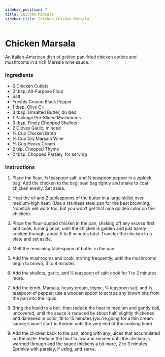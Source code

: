 ```yaml
---
sidebar_position: 7
title: Chicken Marsala
sidebar_title: Chicken Chicken Marsala
---
```


# Chicken Marsala
An Italian-American dish of golden pan-fried chicken cutlets and mushrooms in a rich Marsala wine sauce.

### Ingredients
- 6 Chicken Cutlets
- 3 tbsp. All-Purpose Flour
- Salt
- Freshly Ground Black Pepper
- 1 tbsp. Olive Oil
- 3 tbsp. Unsalted Butter, divided
- 1 Package Pre-Sliced Mushrooms
- 3 tbsp. Finely Chopped Shallots
- 2 Cloves Garlic, minced
- ⅔ Cup Chicken Broth
- ⅔ Cup Dry Marsala Wine
- ⅔ Cup Heavy Cream
- 2 tsp. Chopped Thyme
- 2 tbsp. Chopped Parsley, for serving

### Instructions
1. Place the flour, ¾ teaspoon salt, and ¼ teaspoon pepper in a ziplock bag. Add the chicken to the bag; seal bag tightly and shake to coat chicken evenly. Set aside.

2. Heat the oil and 2 tablespoons of the butter in a large skillet over medium-high heat. (Use a stainless steel pan for the best browning. Nonstick will work too, but you won’t get that nice golden color on the chicken).

3. Place the flour-dusted chicken in the pan, shaking off any excess first, and cook, turning once, until the chicken is golden and just barely cooked through, about 5 to 6 minutes total. Transfer the chicken to a plate and set aside.

4. Melt the remaining tablespoon of butter in the pan. 

5. Add the mushrooms and cook, stirring frequently, until the mushrooms begin to brown, 3 to 4 minutes.

6. Add the shallots, garlic, and ¼ teaspoon of salt; cook for 1 to 2 minutes more. 

7. Add the broth, Marsala, heavy cream, thyme, ¼ teaspoon salt, and ⅛ teaspoon of pepper; use a wooden spoon to scrape any brown bits from the pan into the liquid. 

8. Bring the liquid to a boil, then reduce the heat to medium and gently boil, uncovered, until the sauce is reduced by about half, slightly thickened, and darkened in color, 10 to 15 minutes (you’re going for a thin cream sauce; it won’t start to thicken until the very end of the cooking time). 

9. Add the chicken back to the pan, along with any juices that accumulated on the plate. Reduce the heat to low and simmer until the chicken is warmed through and the sauce thickens a bit more, 2 to 3 minutes. Sprinkle with parsley, if using, and serve.